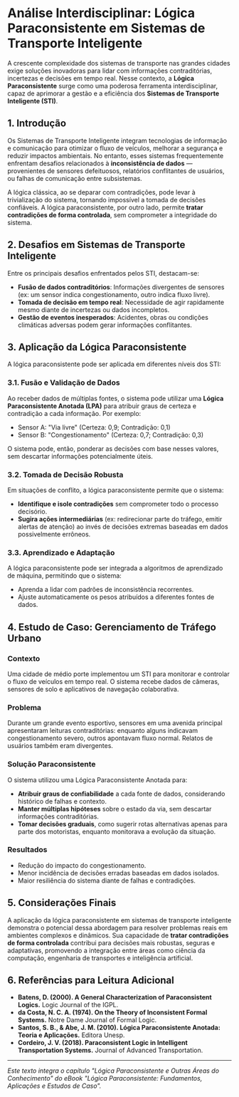 
# Análise Interdisciplinar: Lógica Paraconsistente em Sistemas de Transporte Inteligente

A crescente complexidade dos sistemas de transporte nas grandes cidades exige soluções inovadoras para lidar com informações contraditórias, incertezas e decisões em tempo real. Nesse contexto, a **Lógica Paraconsistente** surge como uma poderosa ferramenta interdisciplinar, capaz de aprimorar a gestão e a eficiência dos **Sistemas de Transporte Inteligente (STI)**.

## 1. Introdução

Os Sistemas de Transporte Inteligente integram tecnologias de informação e comunicação para otimizar o fluxo de veículos, melhorar a segurança e reduzir impactos ambientais. No entanto, esses sistemas frequentemente enfrentam desafios relacionados à **inconsistência de dados** — provenientes de sensores defeituosos, relatórios conflitantes de usuários, ou falhas de comunicação entre subsistemas.

A lógica clássica, ao se deparar com contradições, pode levar à trivialização do sistema, tornando impossível a tomada de decisões confiáveis. A lógica paraconsistente, por outro lado, permite **tratar contradições de forma controlada**, sem comprometer a integridade do sistema.

## 2. Desafios em Sistemas de Transporte Inteligente

Entre os principais desafios enfrentados pelos STI, destacam-se:

- **Fusão de dados contraditórios**: Informações divergentes de sensores (ex: um sensor indica congestionamento, outro indica fluxo livre).
- **Tomada de decisão em tempo real**: Necessidade de agir rapidamente mesmo diante de incertezas ou dados incompletos.
- **Gestão de eventos inesperados**: Acidentes, obras ou condições climáticas adversas podem gerar informações conflitantes.

## 3. Aplicação da Lógica Paraconsistente

A lógica paraconsistente pode ser aplicada em diferentes níveis dos STI:

### 3.1. Fusão e Validação de Dados

Ao receber dados de múltiplas fontes, o sistema pode utilizar uma **Lógica Paraconsistente Anotada (LPA)** para atribuir graus de certeza e contradição a cada informação. Por exemplo:

- Sensor A: "Via livre" (Certeza: 0,9; Contradição: 0,1)
- Sensor B: "Congestionamento" (Certeza: 0,7; Contradição: 0,3)

O sistema pode, então, ponderar as decisões com base nesses valores, sem descartar informações potencialmente úteis.

### 3.2. Tomada de Decisão Robusta

Em situações de conflito, a lógica paraconsistente permite que o sistema:

- **Identifique e isole contradições** sem comprometer todo o processo decisório.
- **Sugira ações intermediárias** (ex: redirecionar parte do tráfego, emitir alertas de atenção) ao invés de decisões extremas baseadas em dados possivelmente errôneos.

### 3.3. Aprendizado e Adaptação

A lógica paraconsistente pode ser integrada a algoritmos de aprendizado de máquina, permitindo que o sistema:

- Aprenda a lidar com padrões de inconsistência recorrentes.
- Ajuste automaticamente os pesos atribuídos a diferentes fontes de dados.

## 4. Estudo de Caso: Gerenciamento de Tráfego Urbano

### Contexto

Uma cidade de médio porte implementou um STI para monitorar e controlar o fluxo de veículos em tempo real. O sistema recebe dados de câmeras, sensores de solo e aplicativos de navegação colaborativa.

### Problema

Durante um grande evento esportivo, sensores em uma avenida principal apresentaram leituras contraditórias: enquanto alguns indicavam congestionamento severo, outros apontavam fluxo normal. Relatos de usuários também eram divergentes.

### Solução Paraconsistente

O sistema utilizou uma Lógica Paraconsistente Anotada para:

- **Atribuir graus de confiabilidade** a cada fonte de dados, considerando histórico de falhas e contexto.
- **Manter múltiplas hipóteses** sobre o estado da via, sem descartar informações contraditórias.
- **Tomar decisões graduais**, como sugerir rotas alternativas apenas para parte dos motoristas, enquanto monitorava a evolução da situação.

### Resultados

- Redução do impacto do congestionamento.
- Menor incidência de decisões erradas baseadas em dados isolados.
- Maior resiliência do sistema diante de falhas e contradições.

## 5. Considerações Finais

A aplicação da lógica paraconsistente em sistemas de transporte inteligente demonstra o potencial dessa abordagem para resolver problemas reais em ambientes complexos e dinâmicos. Sua capacidade de **tratar contradições de forma controlada** contribui para decisões mais robustas, seguras e adaptativas, promovendo a integração entre áreas como ciência da computação, engenharia de transportes e inteligência artificial.

## 6. Referências para Leitura Adicional

- **Batens, D. (2000). A General Characterization of Paraconsistent Logics.** Logic Journal of the IGPL.
- **da Costa, N. C. A. (1974). On the Theory of Inconsistent Formal Systems.** Notre Dame Journal of Formal Logic.
- **Santos, S. B., & Abe, J. M. (2010). Lógica Paraconsistente Anotada: Teoria e Aplicações.** Editora Unesp.
- **Cordeiro, J. V. (2018). Paraconsistent Logic in Intelligent Transportation Systems.** Journal of Advanced Transportation.

---

*Este texto integra o capítulo "Lógica Paraconsistente e Outras Áreas do Conhecimento" do eBook "Lógica Paraconsistente: Fundamentos, Aplicações e Estudos de Caso".*
```
